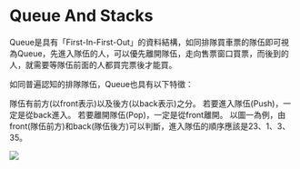 # Queue And Stacks

Queue是具有「First-In-First-Out」的資料結構，如同排隊買車票的隊伍即可視為Queue，先進入隊伍的人，可以優先離開隊伍，走向售票窗口買票，而後到的人，就需要等隊伍前面的人都買完票後才能買。

如同普遍認知的排隊隊伍，Queue也具有以下特徵：

隊伍有前方(以front表示)以及後方(以back表示)之分。
若要進入隊伍(Push)，一定是從back進入。
若要離開隊伍(Pop)，一定是從front離開。
以圖一為例，由front(隊伍前方)和back(隊伍後方)可以判斷，進入隊伍的順序應該是23、1、3、35。

![](https://i.imgur.com/mJlbCxw.png)